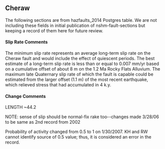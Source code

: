 ## Cheraw

The following sections are from hazfaults_2014 Postgres table. We are not including these fields in initial publication of nshm-fault-sections but keeping a record of them here for future review.

#### Slip Rate Comments
The minimum slip rate represents an average long-term slip rate on the Cheraw fault and would include the effect of quiescent periods. The best estimate of a long-term slip rate is less than or equal to 0.007 mm/yr based on a cumulative offset of about 8 m on the 1.2 Ma Rocky Flats Alluvium. The maximum late Quaternary slip rate of which the fault is capable could be estimated from the larger offset (1.1 m) of the most recent earthquake, which relieved stress that had accumulated in 4 k.y.

#### Change Comments
LENGTH ~44.2

NOTE: sense of slip should be normal-fix rake too--changes made 3/28/06 to be same as 2nd record from 2002

Probability of activity changed from 0.5 to 1 on 1/30/2007. KH and RW cannot identify source of 0.5 value; thus, it is considered an error in the record.
